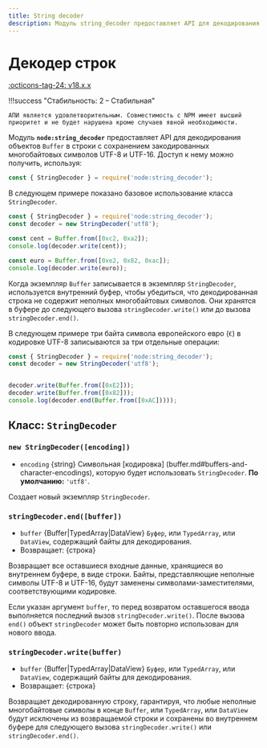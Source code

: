 ```yaml
---
title: String decoder
description: Модуль string_decoder предоставляет API для декодирования объектов Buffer в строки с сохранением закодированных многобайтовых символов UTF-8 и UTF-16
---
```


# Декодер строк

[:octicons-tag-24: v18.x.x](https://nodejs.org/docs/latest-v18.x/api/string_decoder.html)

!!!success "Стабильность: 2 – Стабильная"

    АПИ является удовлетворительным. Совместимость с NPM имеет высший приоритет и не будет нарушена кроме случаев явной необходимости.

Модуль **`node:string_decoder`** предоставляет API для декодирования объектов `Buffer` в строки с сохранением закодированных многобайтовых символов UTF-8 и UTF-16. Доступ к нему можно получить, используя:

```js
const { StringDecoder } = require('node:string_decoder');
```

В следующем примере показано базовое использование класса `StringDecoder`.

```js
const { StringDecoder } = require('node:string_decoder');
const decoder = new StringDecoder('utf8');

const cent = Buffer.from([0xc2, 0xa2]);
console.log(decoder.write(cent));

const euro = Buffer.from([0xe2, 0x82, 0xac]);
console.log(decoder.write(euro));
```

Когда экземпляр `Buffer` записывается в экземпляр `StringDecoder`, используется внутренний буфер, чтобы убедиться, что декодированная строка не содержит неполных многобайтовых символов. Они хранятся в буфере до следующего вызова `stringDecoder.write()` или до вызова `stringDecoder.end()`.

В следующем примере три байта символа европейского евро (`€`) в кодировке UTF-8 записываются за три отдельные операции:

```js
const { StringDecoder } = require('node:string_decoder');
const decoder = new StringDecoder('utf8');


decoder.write(Buffer.from([0xE2]));
decoder.write(Buffer.from([0x82]));
console.log(decoder.end(Buffer.from([0xAC]))));
```

## Класс: `StringDecoder`

### `new StringDecoder([encoding])`

- `encoding` {string} Символьная [кодировка] (buffer.md#buffers-and-character-encodings), которую будет использовать `StringDecoder`. **По умолчанию:** `'utf8'`.

Создает новый экземпляр `StringDecoder`.

### `stringDecoder.end([buffer])`

- `buffer` {Buffer|TypedArray|DataView} `Буфер`, или `TypedArray`, или `DataView`, содержащий байты для декодирования.
- Возвращает: {строка}

Возвращает все оставшиеся входные данные, хранящиеся во внутреннем буфере, в виде строки. Байты, представляющие неполные символы UTF-8 и UTF-16, будут заменены символами-заместителями, соответствующими кодировке.

Если указан аргумент `buffer`, то перед возвратом оставшегося ввода выполняется последний вызов `stringDecoder.write()`. После вызова `end()` объект `stringDecoder` может быть повторно использован для нового ввода.

### `stringDecoder.write(buffer)`

- `buffer` {Buffer|TypedArray|DataView} `Буфер`, или `TypedArray`, или `DataView`, содержащий байты для декодирования.
- Возвращает: {строка}

Возвращает декодированную строку, гарантируя, что любые неполные многобайтовые символы в конце `Buffer`, или `TypedArray`, или `DataView` будут исключены из возвращаемой строки и сохранены во внутреннем буфере для следующего вызова `stringDecoder.write()` или `stringDecoder.end()`.

